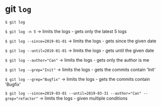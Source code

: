# git ```log```

```$ git log```

```$ git log -n 5``` -> limits the logs - gets only the latest 5 logs

```$ git log --since=2019-01-01``` -> limits the logs - gets since the given date

```$ git log --until=2019-01-01``` -> limits the logs - gets until the given date

```$ git log --author="Can"``` -> limits the logs - gets only the author is me

```$ git log --grep="Init"```	-> limits the logs - gets the commits contain 'Init'

```$ git log --grep="Bugfix"```	-> limits the logs - gets the commits contain 'Bugfix'

```$ git log --since=2019-03-01 --until=2019-03-31 --author="Can" --grep="refactor"``` -> limits the logs - given multiple conditions
